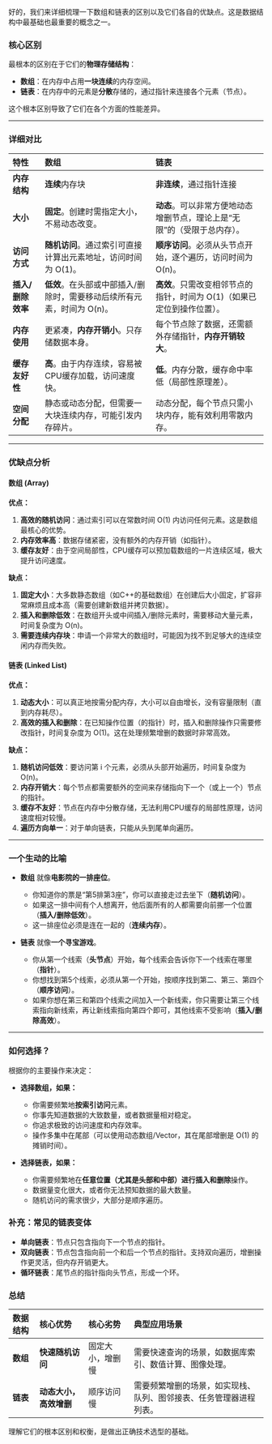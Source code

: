 好的，我们来详细梳理一下数组和链表的区别以及它们各自的优缺点。这是数据结构中最基础也最重要的概念之一。

### 核心区别

最根本的区别在于它们的**物理存储结构**：

*   **数组**：在内存中占用**一块连续**的内存空间。
*   **链表**：在内存中的元素是**分散**存储的，通过指针来连接各个元素（节点）。

这个根本区别导致了它们在各个方面的性能差异。

---

### 详细对比

| 特性              | 数组                                                         | 链表                                                         |
| :---------------- | :----------------------------------------------------------- | :----------------------------------------------------------- |
| **内存结构**      | **连续**内存块                                               | **非连续**，通过指针连接                                     |
| **大小**          | **固定**。创建时需指定大小，不易动态改变。                   | **动态**。可以非常方便地动态增删节点，理论上是“无限”的（受限于总内存）。 |
| **访问方式**      | **随机访问**。通过索引可直接计算出元素地址，访问时间为 O(1)。 | **顺序访问**。必须从头节点开始，逐个遍历，访问时间为 O(n)。  |
| **插入/删除效率** | **低效**。在头部或中部插入/删除时，需要移动后续所有元素，时间为 O(n)。 | **高效**。只需改变相邻节点的指针，时间为 O(1)（如果已定位到操作位置）。 |
| **内存使用**      | 更紧凑，**内存开销小**。只存储数据本身。                     | 每个节点除了数据，还需额外存储指针，**内存开销较大**。       |
| **缓存友好性**    | **高**。由于内存连续，容易被CPU缓存加载，访问速度快。        | **低**。内存分散，缓存命中率低（局部性原理差）。             |
| **空间分配**      | 静态或动态分配，但需要一大块连续内存，可能引发内存碎片。     | 动态分配，每个节点只需小块内存，能有效利用零散内存。         |

---

### 优缺点分析

#### 数组 (Array)

**优点：**
1.  **高效的随机访问**：通过索引可以在常数时间 O(1) 内访问任何元素。这是数组最核心的优势。
2.  **内存效率高**：数据存储紧密，没有额外的内存开销（如指针）。
3.  **缓存友好**：由于空间局部性，CPU缓存可以预加载数组的一片连续区域，极大提升访问速度。

**缺点：**
1.  **固定大小**：大多数静态数组（如C++的基础数组）在创建后大小固定，扩容非常麻烦且成本高（需要创建新数组并拷贝数据）。
2.  **插入和删除低效**：在数组开头或中间插入/删除元素时，需要移动大量元素，时间复杂度为 O(n)。
3.  **需要连续内存块**：申请一个非常大的数组时，可能因为找不到足够大的连续空闲内存而失败。

#### 链表 (Linked List)

**优点：**
1.  **动态大小**：可以真正地按需分配内存，大小可以自由增长，没有容量限制（直到内存耗尽）。
2.  **高效的插入和删除**：在已知操作位置（的指针）时，插入和删除操作只需要修改指针，时间复杂度为 O(1)。这在处理频繁增删的数据时非常高效。

**缺点：**
1.  **随机访问低效**：要访问第 i 个元素，必须从头部开始遍历，时间复杂度为 O(n)。
2.  **内存开销大**：每个节点都需要额外的空间来存储指向下一个（或上一个）节点的指针。
3.  **缓存不友好**：节点在内存中分散存储，无法利用CPU缓存的局部性原理，访问速度相对较慢。
4.  **遍历方向单一**：对于单向链表，只能从头到尾单向遍历。

---

### 一个生动的比喻

*   **数组** 就像**电影院的一排座位**。
    *   你知道你的票是“第5排第3座”，你可以直接走过去坐下（**随机访问**）。
    *   如果这一排中间有个人想离开，他后面所有的人都需要向前挪一个位置（**插入/删除低效**）。
    *   这一排座位必须是连在一起的（**连续内存**）。

*   **链表** 就像**一个寻宝游戏**。
    *   你从第一个线索（**头节点**）开始，每个线索会告诉你下一个线索在哪里（**指针**）。
    *   你想找到第5个线索，必须从第一个开始，按顺序找到第二、第三、第四个（**顺序访问**）。
    *   如果你想在第三和第四个线索之间加入一个新线索，你只需要让第三个线索指向新线索，再让新线索指向第四个即可，其他线索不受影响（**插入/删除高效**）。

---

### 如何选择？

根据你的主要操作来决定：

*   **选择数组，如果：**
    *   你需要频繁地**按索引访问**元素。
    *   你事先知道数据的大致数量，或者数据量相对稳定。
    *   你追求极致的访问速度和内存效率。
    *   操作多集中在尾部（可以使用动态数组/Vector，其在尾部增删是 O(1) 的摊销时间）。

*   **选择链表，如果：**
    *   你需要频繁地在**任意位置（尤其是头部和中部）进行插入和删除**操作。
    *   数据量变化很大，或者你无法预知数据的最大数量。
    *   随机访问的需求很少，大部分是顺序遍历。

### 补充：常见的链表变体

*   **单向链表**：节点只包含指向下一个节点的指针。
*   **双向链表**：节点包含指向前一个和后一个节点的指针。支持双向遍历，增删操作更灵活，但内存开销更大。
*   **循环链表**：尾节点的指针指向头节点，形成一个环。

### 总结

| 数据结构 | 核心优势               | 核心劣势         | 典型应用场景                                                 |
| :------- | :--------------------- | :--------------- | :----------------------------------------------------------- |
| **数组** | **快速随机访问**       | 固定大小，增删慢 | 需要快速查询的场景，如数据库索引、数值计算、图像处理。       |
| **链表** | **动态大小，高效增删** | 顺序访问慢       | 需要频繁增删的场景，如实现栈、队列、图邻接表、任务管理器进程列表。 |

理解它们的根本区别和权衡，是做出正确技术选型的基础。